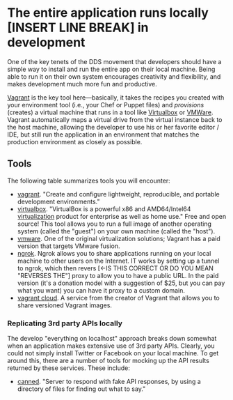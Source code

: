 # The entire application runs locally [INSERT LINE BREAK] in development

<span class="drop fa fa-laptop fa-5x pull-left fa-border"></span>

One of the key tenets of the DDS movement that developers should have a simple way to install and run the entire app on their local machine. Being able to run it on their own system encourages creativity and flexibility, and makes development much more fun and productive.

[Vagrant](http://www.vagrantup.com/) is the key tool here—basically, it takes the recipes you created with your environment tool (i.e., your Chef or Puppet files) and _provisions_ (creates) a virtual machine that runs in a tool like [Virtualbox](https://www.virtualbox.org/) or [VMWare](http://www.vmware.com/). Vagrant automatically maps a virtual drive from the virtual instance back to the host machine, allowing the developer to use his or her favorite editor / IDE, but still run the application in an environment that matches the production environment as closely as possible.

## Tools

The following table summarizes tools you will encounter:

* [vagrant](http://www.vagrantup.com/).  "Create and configure lightweight, reproducible, and portable development environments."
* [virtualbox](https://www.virtualbox.org/). "VirtualBox is a powerful x86 and AMD64/Intel64  [virtualization](https://www.virtualbox.org/wiki/Virtualization) product for enterprise as well as home use." Free and open source!  This tool allows you to run a full image of another operating system (called the "guest") on your own machine (called the "host"). 
* [vmware](http://www.vmware.com/). One of the original virtualization solutions; Vagrant has a paid version that targets VMware fusion.
* [ngrok](https://ngrok.com/).  Ngrok allows you to share applications running on your local machine to other users on the Internet.  IT works by setting up a tunnel to ngrok, which then revers [<-IS THIS CORRECT OR DO YOU MEAN "REVERSES THE"] proxy to allow you to have a public URL.  In the paid version (it's a donation model with a suggestion of $25, but you can pay what you want) you can have it proxy to a custom domain.
* [vagrant cloud](https://vagrantcloud.com/).  A service from the creator of Vagrant that allows you to share versioned Vagrant images.

### Replicating 3rd party APIs locally

The develop "everything on localhost" approach breaks down somewhat when an application makes extensive use of 3rd party APIs.  Clearly, you could not simply install Twitter or Facebook on your local machine.  To get around this, there are a number of tools for mocking up the API results returned by these services.  These include:

* [canned](https://github.com/sideshowcoder/canned). "Server to respond with fake API responses, by using a directory of files for finding out what to say."
